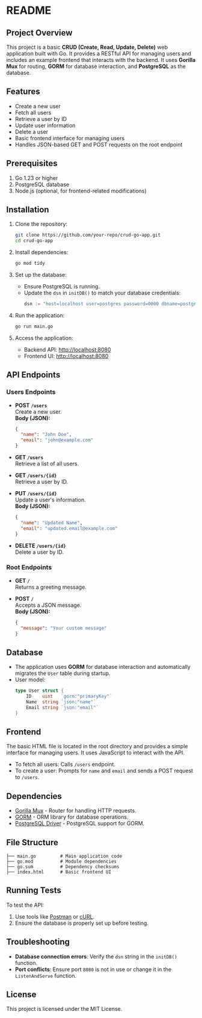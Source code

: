 # README

## Project Overview
This project is a basic **CRUD (Create, Read, Update, Delete)** web application built with Go. It provides a RESTful API for managing users and includes an example frontend that interacts with the backend. It uses **Gorilla Mux** for routing, **GORM** for database interaction, and **PostgreSQL** as the database.

## Features
- Create a new user
- Fetch all users
- Retrieve a user by ID
- Update user information
- Delete a user
- Basic frontend interface for managing users
- Handles JSON-based GET and POST requests on the root endpoint

## Prerequisites
1. Go 1.23 or higher
2. PostgreSQL database
3. Node.js (optional, for frontend-related modifications)

## Installation
1. Clone the repository:
   ```bash
   git clone https://github.com/your-repo/crud-go-app.git
   cd crud-go-app
   ```

2. Install dependencies:
   ```bash
   go mod tidy
   ```

3. Set up the database:
   - Ensure PostgreSQL is running.
   - Update the `dsn` in `initDB()` to match your database credentials:
     ```go
     dsn := "host=localhost user=postgres password=0000 dbname=postgres port=5433 sslmode=disable TimeZone=Asia/Almaty"
     ```

4. Run the application:
   ```bash
   go run main.go
   ```

5. Access the application:
   - Backend API: [http://localhost:8080](http://localhost:8080)
   - Frontend UI: [http://localhost:8080](http://localhost:8080)

## API Endpoints
### Users Endpoints
- **POST `/users`**  
  Create a new user.  
  **Body (JSON):**
  ```json
  {
    "name": "John Doe",
    "email": "john@example.com"
  }
  ```

- **GET `/users`**  
  Retrieve a list of all users.

- **GET `/users/{id}`**  
  Retrieve a user by ID.

- **PUT `/users/{id}`**  
  Update a user's information.  
  **Body (JSON):**
  ```json
  {
    "name": "Updated Name",
    "email": "updated.email@example.com"
  }
  ```

- **DELETE `/users/{id}`**  
  Delete a user by ID.

### Root Endpoints
- **GET `/`**  
  Returns a greeting message.
  
- **POST `/`**  
  Accepts a JSON message.  
  **Body (JSON):**
  ```json
  {
    "message": "Your custom message"
  }
  ```

## Database
- The application uses **GORM** for database interaction and automatically migrates the `User` table during startup.
- User model:
  ```go
  type User struct {
      ID    uint   `gorm:"primaryKey"`
      Name  string `json:"name"`
      Email string `json:"email"`
  }
  ```

## Frontend
The basic HTML file is located in the root directory and provides a simple interface for managing users. It uses JavaScript to interact with the API.

- To fetch all users: Calls `/users` endpoint.
- To create a user: Prompts for `name` and `email` and sends a POST request to `/users`.

## Dependencies
- [Gorilla Mux](https://github.com/gorilla/mux) - Router for handling HTTP requests.
- [GORM](https://gorm.io/) - ORM library for database operations.
- [PostgreSQL Driver](https://gorm.io/docs/connecting_to_the_database.html#PostgreSQL) - PostgreSQL support for GORM.

## File Structure
```
├── main.go         # Main application code
├── go.mod          # Module dependencies
├── go.sum          # Dependency checksums
├── index.html      # Basic frontend UI
```

## Running Tests
To test the API:
1. Use tools like [Postman](https://www.postman.com/) or [cURL](https://curl.se/).
2. Ensure the database is properly set up before testing.

## Troubleshooting
- **Database connection errors**: Verify the `dsn` string in the `initDB()` function.
- **Port conflicts**: Ensure port `8080` is not in use or change it in the `ListenAndServe` function.

## License
This project is licensed under the MIT License.

